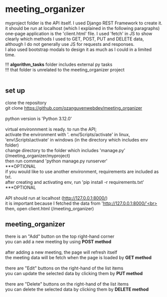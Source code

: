 # meeting_organizer

myproject folder is the API itself. I used Django REST Framework to create it.<br> it should be run at localhost (which I explained in the following paragraphs)<br>
one-page application is the 'client.html' file. I used 'fetch' in JS to show clearly which methods I used to GET, POST, PUT and DELETE data, although I do not generally use JS for requests and responses.<br>
I also used bootstrap modals to design it as much as I could in a limited time.

!!! <b>algorithm_tasks</b> folder includes external py tasks<br>
!!! that folder is unrelated to the meeting_organizer project<br>
<br>

## set up
clone the repository <br>
git clone https://github.com/ozanguvenwebdev/meeting_organizer<br>
<br>
python version is 'Python 3.12.0'<br>
<br>
virtual environnment is ready. to run the API;<br>
activate the environment with '. env/Scripts/activate' in linux, 'env\Scripts\activate' in windows (in the directory which includes env folder)<br>
change directory to the folder which includes 'manage.py' (/meeting_organizer/myproject)<br>
then run command 'python manage.py runserver'<br>
***OPTIONAL<br>
if you would like to use another environment, requirements are included as txt.<br>
after creating and activating env, run 'pip install -r requirements.txt'<br>
***OPTIONAL<br>
<br>
API should run at localhost (http://127.0.0.1:8000/)<br>
it is important because I fetched the data from 'http://127.0.0.1:8000/'<br>
<br>
then, open client.html (/meeting_organizer)
<br>

## meeting_organizer
there is an "Add" button on the top right-hand corner<br>
you can add a new meeting by using <b>POST method</b><br>
<br>
after adding a new meeting, the page will refresh itself<br>
the meeting data will be fetch when the page is loaded by <b>GET method</b><br>
<br>
there are "Edit" buttons on the right-hand of the list items<br>
you can update the selected data by clicking them by <b>PUT method</b><br>
<br>
there are "Delete" buttons on the right-hand of the list items<br>
you can delete the selected data by clicking them by <b>DELETE method</b><br>
<br>


